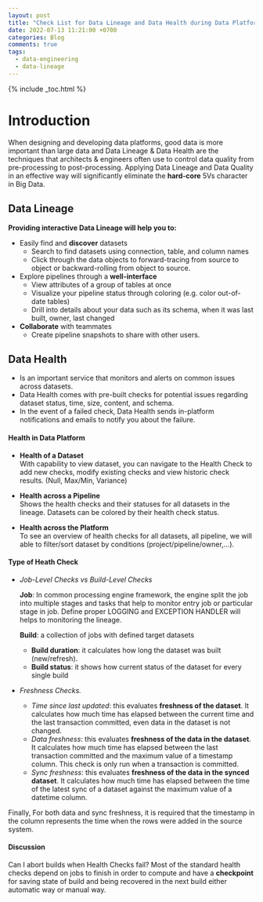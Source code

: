 ```yaml
---
layout: post
title: "Check List for Data Lineage and Data Health during Data Platform Implementation"
date: 2022-07-13 11:21:00 +0700
categories: Blog
comments: true
tags:
  - data-engineering
  - data-lineage
---
```

{% include _toc.html %}
# Introduction
When designing and developing data platforms, good data is more important than large data and Data Lineage & Data Health are the techniques that architects & engineers often use to control data quality from pre-processing to post-processing. Applying Data Lineage and Data Quality in an effective way will significantly eliminate the **hard-core** 5Vs character in Big Data.

## Data Lineage

**Providing interactive Data Lineage will help you to:**

- Easily find and **discover** datasets
  - Search to find datasets using connection, table, and column names
  - Click through the data objects to forward-tracing from source to object or backward-rolling from object to source.
- Explore pipelines through a **well-interface**
  - View attributes of a group of tables at once
  - Visualize your pipeline status through coloring (e.g. color out-of-date tables)
  - Drill into details about your data such as its schema, when it was last built, owner, last changed
- **Collaborate** with teammates
  - Create pipeline snapshots to share with other users.

## Data Health

- Is an important service that monitors and alerts on common issues across datasets.
- Data Health comes with pre-built checks for potential issues regarding dataset status, time, size, content, and schema.
- In the event of a failed check, Data Health sends in-platform notifications and emails to notify you about the failure.

#### **Health in Data Platform**

- **Health of a Dataset** <br>
  With capability to view dataset, you can navigate to the Health Check to add new checks, modify existing checks and view historic check results. (Null, Max/Min, Variance)

- **Health across a Pipeline** <br>
  Shows the health checks and their statuses for all datasets in the lineage. Datasets can be colored by their health check status.

- **Health across the Platform** <br>
  To see an overview of health checks for all datasets, all pipeline, we will able to filter/sort dataset by conditions (project/pipeline/owner,...).

#### **Type of Heath Check**

- _Job-Level Checks vs Build-Level Checks_

  **Job**: In common processing engine framework, the engine split the job into multiple stages and tasks that help to monitor entry job or particular stage in job. Define proper LOGGING and EXCEPTION HANDLER will helps to monitoring the lineage.
  <br>
  
  **Build**: a collection of jobs with defined target datasets

  - **Build duration**: it calculates how long the dataset was built (new/refresh).
  - **Build status**: it shows how current status of the dataset for every single build

- _Freshness Checks._

  - _Time since last updated_: this evaluates **freshness of the dataset**. It calculates how much time has elapsed between the current time and the last transaction committed, even data in the dataset is not changed.
  - _Data freshness_: this evaluates **freshness of the data in the dataset**. It calculates how much time has elapsed between the last transaction committed and the maximum value of a timestamp column. This check is only run when a transaction is committed.
  - _Sync freshness_: this evaluates **freshness of the data in the synced dataset**. It calculates how much time has elapsed between the time of the latest sync of a dataset against the maximum value of a datetime column.

Finally, For both data and sync freshness, it is required that the timestamp in the column represents the time when the rows were added in the source system.

#### **Discussion**

Can I abort builds when Health Checks fail?
Most of the standard health checks depend on jobs to finish in order to compute and have a **checkpoint** for saving state of build and being recovered in the next build either automatic way or manual way.
